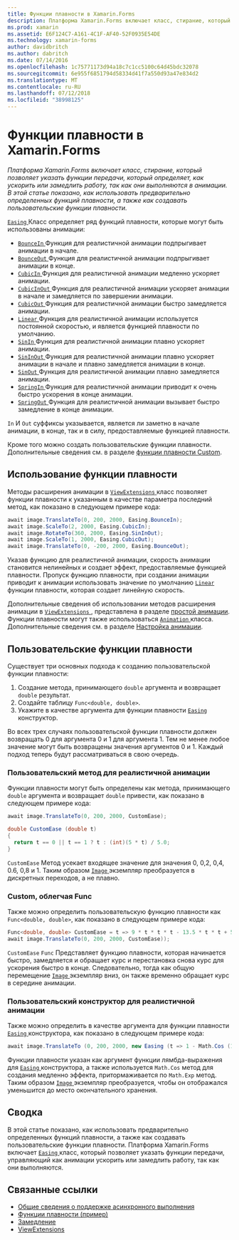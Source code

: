```yaml
---
title: Функции плавности в Xamarin.Forms
description: Платформа Xamarin.Forms включает класс, стирание, который позволяет указать функции передачи, который определяет, как ускорить или замедлить работу, так как они выполняются в анимации. В этой статье показано, как использовать предварительно определенных функций плавности, а также как создавать пользовательские функции плавности.
ms.prod: xamarin
ms.assetid: E6F124C7-A161-4C1F-AF40-52F0935E54DE
ms.technology: xamarin-forms
author: davidbritch
ms.author: dabritch
ms.date: 07/14/2016
ms.openlocfilehash: 1c75771173d94a18c7c1cc5100c64d45bdc32078
ms.sourcegitcommit: 6e955f6851794d58334d41f7a550d93a47e834d2
ms.translationtype: MT
ms.contentlocale: ru-RU
ms.lasthandoff: 07/12/2018
ms.locfileid: "38998125"
---
```

# <a name="easing-functions-in-xamarinforms"></a>Функции плавности в Xamarin.Forms

_Платформа Xamarin.Forms включает класс, стирание, который позволяет указать функции передачи, который определяет, как ускорить или замедлить работу, так как они выполняются в анимации. В этой статье показано, как использовать предварительно определенных функций плавности, а также как создавать пользовательские функции плавности._


[ `Easing` ](xref:Xamarin.Forms.Easing) Класс определяет ряд функций плавности, которые могут быть использованы анимации:

- [ `BounceIn` ](xref:Xamarin.Forms.Easing.BounceIn) Функция для реалистичной анимации подпрыгивает анимации в начале.
- [ `BounceOut` ](xref:Xamarin.Forms.Easing.BounceOut) Функция для реалистичной анимации подпрыгивает анимации в конце.
- [ `CubicIn` ](xref:Xamarin.Forms.Easing.CubicIn) Функция для реалистичной анимации медленно ускоряет анимации.
- [ `CubicInOut` ](xref:Xamarin.Forms.Easing.CubicInOut) Функция для реалистичной анимации ускоряет анимации в начале и замедляется по завершении анимации.
- [ `CubicOut` ](xref:Xamarin.Forms.Easing.CubicOut) Функция для реалистичной анимации быстро замедляется анимации.
- [ `Linear` ](xref:Xamarin.Forms.Easing.Linear) Функция для реалистичной анимации используется постоянной скоростью, и является функцией плавности по умолчанию.
- [ `SinIn` ](xref:Xamarin.Forms.Easing.SinIn) Функция для реалистичной анимации плавно ускоряет анимации.
- [ `SinInOut` ](xref:Xamarin.Forms.Easing.SinInOut) Функция для реалистичной анимации плавно ускоряет анимации в начале и плавно замедляется анимации в конце.
- [ `SinOut` ](xref:Xamarin.Forms.Easing.SinOut) Функция для реалистичной анимации плавно замедляется анимации.
- [ `SpringIn` ](xref:Xamarin.Forms.Easing.SpringIn) Функция для реалистичной анимации приводит к очень быстро ускорения в конце анимации.
- [ `SpringOut` ](xref:Xamarin.Forms.Easing.SpringOut) Функция для реалистичной анимации вызывает быстро замедление в конце анимации.

`In` И `Out` суффиксы указывается, является ли заметно в начале анимации, в конце, так и в силу, предоставляемые функцией плавности.

Кроме того можно создать пользовательские функции плавности. Дополнительные сведения см. в разделе [функции плавности Custom](#customeasing).

## <a name="consuming-an-easing-function"></a>Использование функции плавности

Методы расширения анимации в [ `ViewExtensions` ](xref:Xamarin.Forms.ViewExtensions) класс позволяет функции плавности к указанным в качестве параметра последний метод, как показано в следующем примере кода:

```csharp
await image.TranslateTo(0, 200, 2000, Easing.BounceIn);
await image.ScaleTo(2, 2000, Easing.CubicIn);
await image.RotateTo(360, 2000, Easing.SinInOut);
await image.ScaleTo(1, 2000, Easing.CubicOut);
await image.TranslateTo(0, -200, 2000, Easing.BounceOut);
```

Указав функцию для реалистичной анимации, скорость анимации становится нелинейных и создает эффект, предоставляемые функцией плавности. Пропуск функцию плавности, при создании анимации приводит к анимации использовать значение по умолчанию [ `Linear` ](xref:Xamarin.Forms.Easing.Linear) функции плавности, которая создает линейную скорость.

Дополнительные сведения об использовании методов расширения анимации в [ `ViewExtensions` ](xref:Xamarin.Forms.ViewExtensions) , представлена в разделе [простой анимации](~/xamarin-forms/user-interface/animation/simple.md). Функции плавности могут также использоваться [ `Animation` ](xref:Xamarin.Forms.Animation) класса. Дополнительные сведения см. в разделе [Настройка анимации](~/xamarin-forms/user-interface/animation/custom.md).

<a name="customeasing" />

## <a name="custom-easing-functions"></a>Пользовательские функции плавности

Существует три основных подхода к созданию пользовательской функции плавности:

1. Создание метода, принимающего `double` аргумента и возвращает `double` результат.
1. Создайте таблицу `Func<double, double>`.
1. Укажите в качестве аргумента для функции плавности [ `Easing` ](xref:Xamarin.Forms.Easing) конструктор.

Во всех трех случаях пользовательской функции плавности должен возвращать 0 для аргумента 0 и 1 для аргумента 1. Тем не менее любое значение могут быть возвращены значения аргументов 0 и 1. Каждый подход теперь будут рассматриваться в свою очередь.

### <a name="custom-easing-method"></a>Пользовательский метод для реалистичной анимации

Функции плавности могут быть определены как метода, принимающего `double` аргумента и возвращает `double` привести, как показано в следующем примере кода:

```csharp
await image.TranslateTo(0, 200, 2000, CustomEase);

double CustomEase (double t)
{
  return t == 0 || t == 1 ? t : (int)(5 * t) / 5.0;
}
```

`CustomEase` Метод усекает входящее значение для значения 0, 0,2, 0,4, 0.6, 0,8 и 1. Таким образом [ `Image` ](xref:Xamarin.Forms.Image) экземпляр преобразуется в дискретных переходов, а не плавно.

### <a name="custom-easing-func"></a>Custom, облегчая Func

Также можно определить пользовательскую функцию плавности как `Func<double, double>`, как показано в следующем примере кода:

```csharp
Func<double, double> CustomEase = t => 9 * t * t * t - 13.5 * t * t + 5.5 * t;
await image.TranslateTo(0, 200, 2000, CustomEase));
```

`CustomEase` `Func` Представляет функцию плавности, которая начинается быстро, замедляется и обращает курс и перестановка снова курс для ускорения быстро в конце. Следовательно, тогда как общую перемещение [ `Image` ](xref:Xamarin.Forms.Image) экземпляр вниз, он также временно обращает курс в середине анимации.

### <a name="custom-easing-constructor"></a>Пользовательский конструктор для реалистичной анимации

Также можно определить в качестве аргумента для функции плавности [ `Easing` ](xref:Xamarin.Forms.Easing) конструктора, как показано в следующем примере кода:

```csharp
await image.TranslateTo (0, 200, 2000, new Easing (t => 1 - Math.Cos (10 * Math.PI * t) * Math.Exp (-5 * t)));
```

Функции плавности указан как аргумент функции лямбда-выражения для [ `Easing` ](xref:Xamarin.Forms.Easing) конструктора, а также используется `Math.Cos` метод для создания медленно эффекта, притормаживается по `Math.Exp` метод. Таким образом [ `Image` ](xref:Xamarin.Forms.Image) экземпляр преобразуется, чтобы он отображался уменьшится до место окончательного хранения.

## <a name="summary"></a>Сводка

В этой статье показано, как использовать предварительно определенных функций плавности, а также как создавать пользовательские функции плавности. Платформа Xamarin.Forms включает [ `Easing` ](xref:Xamarin.Forms.Easing) класс, который позволяет указать функции передачи, управляющий как анимации ускорить или замедлить работу, так как они выполняются.



## <a name="related-links"></a>Связанные ссылки

- [Общие сведения о поддержке асинхронного выполнения](~/cross-platform/platform/async.md)
- [Функции плавности (пример)](https://developer.xamarin.com/samples/xamarin-forms/userinterface/animation/easing/)
- [Замедление](xref:Xamarin.Forms.Easing)
- [ViewExtensions](xref:Xamarin.Forms.ViewExtensions)
